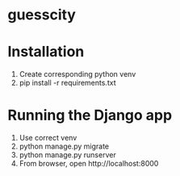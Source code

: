 # guesscity

# Installation
1. Create corresponding python venv
2. pip install -r requirements.txt

# Running the Django app
1. Use correct venv
2. python manage.py migrate
3. python manage.py runserver
4. From browser, open http://localhost:8000